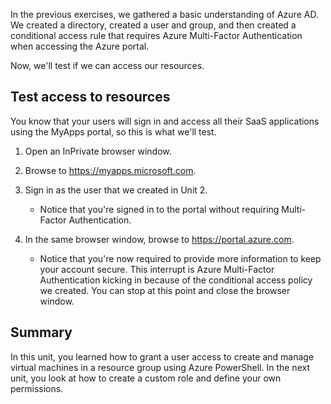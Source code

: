 In the previous exercises, we gathered a basic understanding of Azure AD. We created a directory, created a user and group, and then created a conditional access rule that requires Azure Multi-Factor Authentication when accessing the Azure portal.

Now, we'll test if we can access our resources.

## Test access to resources

You know that your users will sign in and access all their SaaS applications using the MyApps portal, so this is what we'll test.

1. Open an InPrivate browser window.

1. Browse to https://myapps.microsoft.com.

1. Sign in as the user that we created in Unit 2.

   * Notice that you're signed in to the portal without requiring Multi-Factor Authentication.

1. In the same browser window, browse to https://portal.azure.com.

   * Notice that you're now required to provide more information to keep your account secure. This interrupt is Azure Multi-Factor Authentication kicking in because of the conditional access policy we created. You can stop at this point and close the browser window.

## Summary

In this unit, you learned how to grant a user access to create and manage virtual machines in a resource group using Azure PowerShell. In the next unit, you look at how to create a custom role and define your own permissions.